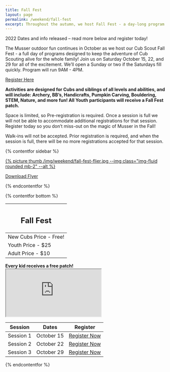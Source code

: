 ```yaml
---
title: Fall Fest
layout: page
permalink: /weekend/fall-fest
excerpt: Throughout the autumn, we host Fall Fest - a day-long program that keeps the adventure of Cub Scouting and Cub Camp happening for the whole family!
---
```


<div class="alert alert-warning" role="alert">2022 Dates and info released – read more below and register today!</div>

The Musser outdoor fun continues in October as we host our Cub Scout Fall Fest - a full day of programs designed to keep the adventure of Cub Scouting alive for the whole family! Join us on Saturday October 15, 22, and 29 for all of the excitement. We’ll open a Sunday or two if the Saturdays fill quickly. Program will run 9AM - 4PM.

<div class="text-center">
  <a href="https://scoutingevent.com/525-61033" class="btn btn-primary btn-lg">Register Here</a>
</div>

**Activities are designed for Cubs and siblings of all levels and abilities, and will include: Archery, BB’s, Handicrafts, Pumpkin Carving, Bouldering, STEM, Nature, and more fun! All Youth participants will receive a Fall Fest patch.**

Space is limited, so Pre-registration is required. Once a session is full we will not be able to accommodate additional registrations for that session. Register today so you don’t miss-out on the magic of Musser in the Fall!

<p class="text-danger">Walk-ins will not be accepted. Prior registration is required, and when the session is full, there will be no more registrations accepted for that session.</p>

{% contentfor sidebar %}

<a href="https://scoutingevent.com/525-61033" target="_blank">
{% picture thumb /img/weekend/fall-fest-flier.jpg --img class="img-fluid rounded mb-2" --alt %}
</a>

<a href="/files/weekend_details/FallFest2022.pdf" class="btn btn-block btn-primary my-3" download>Download Flyer</a>

{% endcontentfor %}

{% contentfor bottom %}

<div class="row"> 
  <div class="col">
    <table class="table table-striped my-3 text-center">
      <thead class="text-center">
        <tr>
          <th scope="col"><h2 class="my-0">Fall Fest</h2></th>
        </tr>
      </thead>
      <tbody>
          <tr>
            <td>New Cubs Price - Free!</td>
          </tr>
          <tr>
            <td>Youth Price - $25</td>
          </tr>
          <tr>
            <td>Adult Price - $10</td>
          </tr>
      </tbody>
    </table>
    <div class="text-center mb-4">
      <strong>Every kid receives a free patch!</strong><br>
    </div>
    <div class="embed-responsive embed-responsive-16by9">
      <iframe class="embed-responsive-item" src="https://www.youtube.com/embed/-WOq4mruCgY" allow="accelerometer; autoplay; encrypted-media; gyroscope; picture-in-picture" allowfullscreen></iframe>
    </div>
  </div> 
  <div class="col">
    <table class="table table-striped my-3 text-center">
      <thead>
        <tr>
          <th scope="col">Session</th>
          <th scope="col">Dates</th>
          <th scope="col">Register</th>
        </tr>
      </thead>
      <tbody>
          <tr>
            <td>Session 1</td>
            <td>October 15</td>
            <td><a class="btn btn-primary btn-block" href="https://scoutingevent.com/525-61033-156243">Register Now</a></td>
          </tr>
          <tr>
            <td>Session 2</td>
            <td>October 22</td>
            <td><a class="btn btn-primary btn-block" href="https://scoutingevent.com/525-61033-156245">Register Now</a></td>
          </tr>
          <tr>
            <td>Session 3</td>
            <td>October 29</td>
            <td><a class="btn btn-primary btn-block" href="https://scoutingevent.com/525-61033-156246">Register Now</a></td>
          </tr>
      </tbody>
    </table>
  </div>
</div>

{% endcontentfor %}
